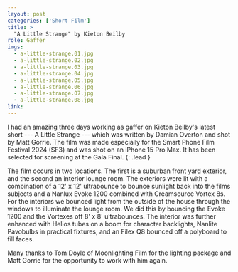 ```yaml
---
layout: post
categories: ['Short Film']
title: >
  "A Little Strange" by Kieton Beilby
role: Gaffer
imgs: 
  - a-little-strange.01.jpg
  - a-little-strange.02.jpg
  - a-little-strange.03.jpg
  - a-little-strange.04.jpg
  - a-little-strange.05.jpg
  - a-little-strange.06.jpg
  - a-little-strange.07.jpg
  - a-little-strange.08.jpg
link: 
---
```


I had an amazing three days working as gaffer on Kieton Beilby's latest short --- A Little Strange --- which was written by Damian Overton and shot by Matt Gorrie. The film was made especially for the Smart Phone Film Festival 2024 (SF3) and was shot on an iPhone 15 Pro Max. It has been selected for screening at the Gala Final.
{: .lead }

The film occurs in two locations. The first is a suburban front yard exterior, and the second an interior lounge room. The exteriors were lit with a combination of a 12' x 12' ultrabounce to bounce sunlight back into the films subjects and a Nanlux Evoke 1200 combined with Creamsource Vortex 8s. For the interiors we bounced light from the outside of the house through the windows to illuminate the lounge room. We did this by bouncing the Evoke 1200 and the Vortexes off 8' x 8' ultrabounces. The interior was further enhanced with Helios tubes on a boom for character backlights, Nanlite Pavobulbs in practical fixtures, and an Filex Q8 bounced off a polyboard to fill faces.

Many thanks to Tom Doyle of Moonlighting Film for the lighting package and Matt Gorrie for the opportunity to work with him again.
